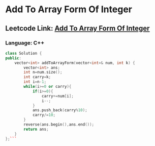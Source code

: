 # Add To Array Form Of Integer

## Leetcode Link: [Add To Array Form Of Integer](https://leetcode.com/problems/add-to-array-form-of-integer/)
### Language: C++

```cpp
class Solution {
public:
    vector<int> addToArrayForm(vector<int>& num, int k) {
        vector<int> ans;
        int n=num.size();
        int carry=k;
        int i=n-1;
        while(i>=0 or carry){
            if(i>=0){
                carry+=num[i];
                i--;
            }
            ans.push_back(carry%10);
            carry/=10;
        }
        reverse(ans.begin(),ans.end());
        return ans;
    }
};```



